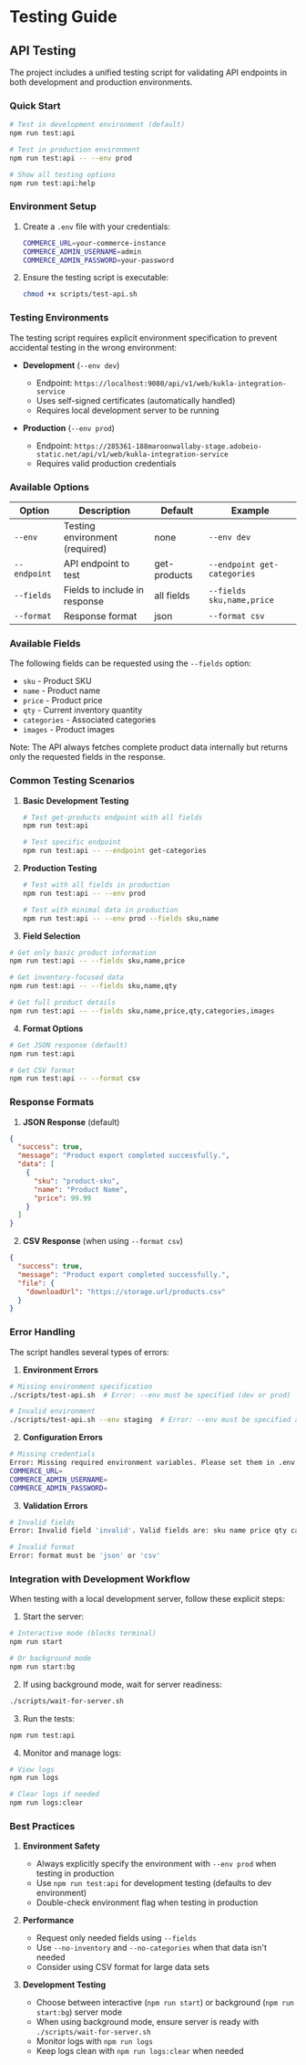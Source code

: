 # Testing Guide

## API Testing

The project includes a unified testing script for validating API endpoints in both development and production environments.

### Quick Start

```bash
# Test in development environment (default)
npm run test:api

# Test in production environment
npm run test:api -- --env prod

# Show all testing options
npm run test:api:help
```

### Environment Setup

1. Create a `.env` file with your credentials:

   ```bash
   COMMERCE_URL=your-commerce-instance
   COMMERCE_ADMIN_USERNAME=admin
   COMMERCE_ADMIN_PASSWORD=your-password
   ```

2. Ensure the testing script is executable:

   ```bash
   chmod +x scripts/test-api.sh
   ```

### Testing Environments

The testing script requires explicit environment specification to prevent accidental testing in the wrong environment:

- **Development** (`--env dev`)

  - Endpoint: `https://localhost:9080/api/v1/web/kukla-integration-service`
  - Uses self-signed certificates (automatically handled)
  - Requires local development server to be running

- **Production** (`--env prod`)
  - Endpoint: `https://285361-188maroonwallaby-stage.adobeio-static.net/api/v1/web/kukla-integration-service`
  - Requires valid production credentials

### Available Options

| Option       | Description                    | Default      | Example                     |
| ------------ | ------------------------------ | ------------ | --------------------------- |
| `--env`      | Testing environment (required) | none         | `--env dev`                 |
| `--endpoint` | API endpoint to test           | get-products | `--endpoint get-categories` |
| `--fields`   | Fields to include in response  | all fields   | `--fields sku,name,price`   |
| `--format`   | Response format                | json         | `--format csv`              |

### Available Fields

The following fields can be requested using the `--fields` option:

- `sku` - Product SKU
- `name` - Product name
- `price` - Product price
- `qty` - Current inventory quantity
- `categories` - Associated categories
- `images` - Product images

Note: The API always fetches complete product data internally but returns only the requested fields in the response.

### Common Testing Scenarios

1. **Basic Development Testing**

   ```bash
   # Test get-products endpoint with all fields
   npm run test:api

   # Test specific endpoint
   npm run test:api -- --endpoint get-categories
   ```

2. **Production Testing**

   ```bash
   # Test with all fields in production
   npm run test:api -- --env prod

   # Test with minimal data in production
   npm run test:api -- --env prod --fields sku,name
   ```

3. **Field Selection**

```bash
# Get only basic product information
npm run test:api -- --fields sku,name,price

# Get inventory-focused data
npm run test:api -- --fields sku,name,qty

# Get full product details
npm run test:api -- --fields sku,name,price,qty,categories,images
```

4. **Format Options**

```bash
# Get JSON response (default)
npm run test:api

# Get CSV format
npm run test:api -- --format csv
```

### Response Formats

1. **JSON Response** (default)

```json
{
  "success": true,
  "message": "Product export completed successfully.",
  "data": [
    {
      "sku": "product-sku",
      "name": "Product Name",
      "price": 99.99
    }
  ]
}
```

2. **CSV Response** (when using `--format csv`)

```json
{
  "success": true,
  "message": "Product export completed successfully.",
  "file": {
    "downloadUrl": "https://storage.url/products.csv"
  }
}
```

### Error Handling

The script handles several types of errors:

1. **Environment Errors**

```bash
# Missing environment specification
./scripts/test-api.sh  # Error: --env must be specified (dev or prod)

# Invalid environment
./scripts/test-api.sh --env staging  # Error: --env must be specified as 'dev' or 'prod'
```

2. **Configuration Errors**

```bash
# Missing credentials
Error: Missing required environment variables. Please set them in .env file:
COMMERCE_URL=
COMMERCE_ADMIN_USERNAME=
COMMERCE_ADMIN_PASSWORD=
```

3. **Validation Errors**

```bash
# Invalid fields
Error: Invalid field 'invalid'. Valid fields are: sku name price qty categories images

# Invalid format
Error: format must be 'json' or 'csv'
```

### Integration with Development Workflow

When testing with a local development server, follow these explicit steps:

1. Start the server:

```bash
# Interactive mode (blocks terminal)
npm run start

# Or background mode
npm run start:bg
```

2. If using background mode, wait for server readiness:

```bash
./scripts/wait-for-server.sh
```

3. Run the tests:

```bash
npm run test:api
```

4. Monitor and manage logs:

```bash
# View logs
npm run logs

# Clear logs if needed
npm run logs:clear
```

### Best Practices

1. **Environment Safety**

   - Always explicitly specify the environment with `--env prod` when testing in production
   - Use `npm run test:api` for development testing (defaults to dev environment)
   - Double-check environment flag when testing in production

2. **Performance**

   - Request only needed fields using `--fields`
   - Use `--no-inventory` and `--no-categories` when that data isn't needed
   - Consider using CSV format for large data sets

3. **Development Testing**
   - Choose between interactive (`npm run start`) or background (`npm run start:bg`) server mode
   - When using background mode, ensure server is ready with `./scripts/wait-for-server.sh`
   - Monitor logs with `npm run logs`
   - Keep logs clean with `npm run logs:clear` when needed
